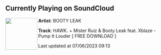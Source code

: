 ## Currently Playing on SoundCloud

[<img align="left" width="100" src="https://i1.sndcdn.com/artworks-tq8q2tzbN4PhubMS-0IoJEQ-t500x500.jpg">](https://soundcloud.com/bo0tyleak/pil?in=rusuitor/sets/hawk-mister-ruiz-booty-leak)

**Artist**: BOOTY LEAK 

**Track**: HAWK. + Mister Ruiz & Booty Leak feat. Xblaze - Pump It Louder [ FREE DOWNLOAD ]

Last updated at 07/06/2023 09:13
